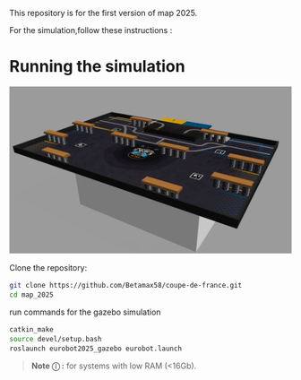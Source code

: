This repository is for the first version of map 2025.

For the simulation,follow these instructions  :

# Running the simulation

![Table 2025](src/eurobot2025/images/cdf2025.png)

Clone the repository:
```bash
git clone https://github.com/Betamax58/coupe-de-france.git
cd map_2025
```
run commands for the gazebo simulation
```bash
catkin_make
source devel/setup.bash
roslaunch eurobot2025_gazebo eurobot.launch
```



> **Note &#9432; :** for systems with low RAM (<16Gb).
